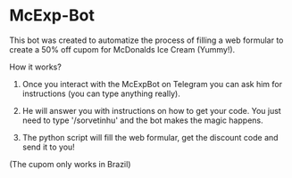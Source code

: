 # McExp-Bot

This bot was created to automatize the process of 
filling a web formular to create a 50% off cupom
for McDonalds Ice Cream (Yummy!).



How it works?

1. Once you interact with the McExpBot on Telegram
you can ask him for instructions (you can type anything really). 

2. He will answer you with instructions on how to get your code. You just
need to type '/sorvetinhu' and the bot makes the magic
happens.

3. The python script will fill the web formular, get
the discount code and send it to you! 

(The cupom only works in Brazil)
